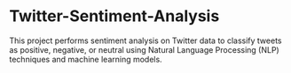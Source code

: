 # Twitter-Sentiment-Analysis
This project performs sentiment analysis on Twitter data to classify tweets as positive, negative, or neutral using Natural Language Processing (NLP) techniques and machine learning models.
